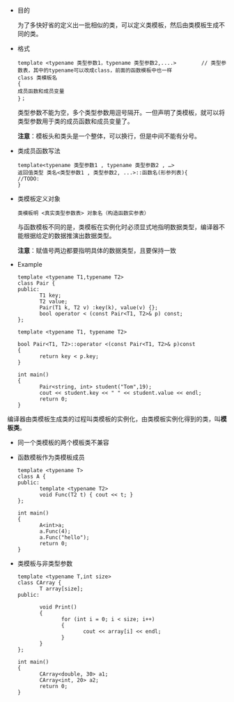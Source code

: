 * 目的

    为了多快好省的定义出一批相似的类，可以定义类模板，然后由类模板生成不同的类。

* 格式

    ```
    template <typename 类型参数1，typename 类型参数2,....>        // 类型参数表，其中的typename可以改成class，前面的函数模板中也一样
    class 类模板名
    {
    成员函数和成员变量
    }；
    ```

     类型参数不能为空，多个类型参数用逗号隔开。一但声明了类模板，就可以将类型参数用于类的成员函数和成员变量了。

     **注意**：模板头和类头是一个整体，可以换行，但是中间不能有分号。

* 类成员函数写法

    ```
    template<typename 类型参数1 , typename 类型参数2 , …>
    返回值类型 类名<类型参数1 , 类型参数2, ...>::函数名(形参列表){
    //TODO:
    }
    ```

* 类模板定义对象

    ```
    类模板明 <真实类型参数表> 对象名（构造函数实参表）
    ```

    与函数模板不同的是，类模板在实例化时必须显式地指明数据类型，编译器不能根据给定的数据推演出数据类型。

    **注意**：赋值号两边都要指明具体的数据类型，且要保持一致

* Example

    ```
    template <typename T1,typename T2>
    class Pair {
    public:
           T1 key;
           T2 value;
           Pair(T1 k, T2 v) :key(k), value(v) {};
           bool operator < (const Pair<T1, T2>& p) const;
    };
    
    template <typename T1, typename T2>
    
    bool Pair<T1, T2>::operator <(const Pair<T1, T2>& p)const
    {
           return key < p.key;
    }
    
    int main()
    {
           Pair<string, int> student("Tom",19);
           cout << student.key << " " << student.value << endl;
           return 0;
    }
    ```

编译器由类模板生成类的过程叫类模板的实例化，由类模板实例化得到的类，叫**模板类**。

* 同一个类模板的两个模板类不兼容

* 函数模板作为类模板成员

    ```
    template <typename T>
    class A {
    public:
           template <typename T2>
           void Func(T2 t) { cout << t; }
    };
    
    int main()
    {
           A<int>a;
           a.Func(4);
           a.Func("hello");
           return 0;
    }
    ```

* 类模板与非类型参数

    ```
    template <typename T,int size>
    class CArray {
           T array[size];
    public:
    
           void Print()
           {
                  for (int i = 0; i < size; i++)
                  {
                         cout << array[i] << endl;
                  }
           }
    };
    
    int main()
    {
           CArray<double, 30> a1;
           CArray<int, 20> a2;
           return 0;
    }
    ```